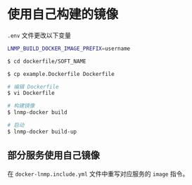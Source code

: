 # 使用自己构建的镜像

`.env` 文件更改以下变量

```bash
LNMP_BUILD_DOCKER_IMAGE_PREFIX=username
```

```bash
$ cd dockerfile/SOFT_NAME

$ cp example.Dockerfile Dockerfile

# 编辑 Dockerfile
$ vi Dockerfile

# 构建镜像
$ lnmp-docker build

# 启动
$ lnmp-docker build-up
```

## 部分服务使用自己镜像

在 `docker-lnmp.include.yml` 文件中重写对应服务的 `image` 指令。
